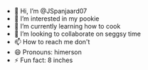 - 👋 Hi, I’m @JSpanjaard07
- 👀 I’m interested in my pookie
- 🌱 I’m currently learning how to cook
- 💞️ I’m looking to collaborate on seggsy time
- 📫 How to reach me don't
- 😄 Pronouns: himerson
- ⚡ Fun fact: 8 inches

<!---
JSpanjaard07/JSpanjaard07 is a ✨ special ✨ repository because its `README.md` (this file) appears on your GitHub profile.
You can click the Preview link to take a look at your changes.
--->
